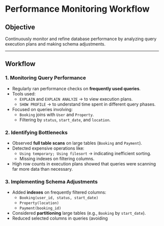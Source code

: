 # Performance Monitoring Workflow

## Objective

Continuously monitor and refine database performance by analyzing query execution plans and making schema adjustments.

---

## Workflow

### 1. Monitoring Query Performance

- Regularly ran performance checks on **frequently used queries**.
- Tools used:
  - `EXPLAIN` and `EXPLAIN ANALYZE` → to view execution plans.
  - `SHOW PROFILE` → to understand time spent in different query phases.
- Focused on queries involving:
  - `Booking` joins with `User` and `Property`.
  - Filtering by `status`, `start_date`, and `location`.

### 2. Identifying Bottlenecks

- Observed **full table scans** on large tables (`Booking` and `Payment`).
- Detected expensive operations like:
  - `Using temporary; Using filesort` → indicating inefficient sorting.
  - Missing indexes on filtering columns.
- High row counts in execution plans showed that queries were scanning far more data than necessary.

### 3. Implementing Schema Adjustments

- Added **indexes** on frequently filtered columns:
  - `Booking(user_id, status, start_date)`
  - `Property(location)`
  - `Payment(booking_id)`
- Considered **partitioning** large tables (e.g., `Booking` by `start_date`).
- Reduced selected columns in queries (avoiding
